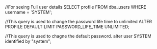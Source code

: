 //For seeing Full user details
SELECT profile FROM dba_users WHERE username = 'SYSTEM';

//This query is used to change the password life time to unlimited
ALTER PROFILE DEFAULT LIMIT PASSWORD_LIFE_TIME UNLIMITED; 

//This query is used to chagne the default password.
alter user SYSTEM identified by "system";
